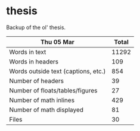 thesis
======
Backup of the ol' thesis.

Thu 05 Mar | Total
---|---
Words in text| 11292
Words in headers| 109
Words outside text (captions, etc.)| 854
Number of headers| 39
Number of floats/tables/figures| 27
Number of math inlines| 429
Number of math displayed| 81
Files| 30

